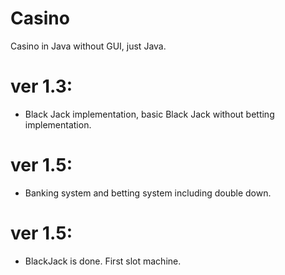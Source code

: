 # Casino
Casino in Java without GUI, just Java.

# ver 1.3:
- Black Jack implementation, basic Black Jack without betting implementation.
# ver 1.5:
- Banking system and betting system including double down.
# ver 1.5:
- BlackJack is done. First slot machine.
